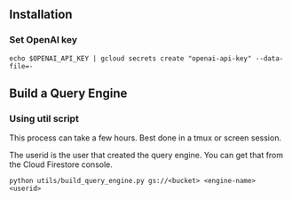 ## Installation

### Set OpenAI key
```echo $OPENAI_API_KEY | gcloud secrets create "openai-api-key" --data-file=-```


## Build a Query Engine

### Using util script

This process can take a few hours. Best done in a tmux or screen session.

The userid is the user that created the query engine.  You can get that from the Cloud Firestore console.

```python utils/build_query_engine.py gs://<bucket> <engine-name> <userid>```


